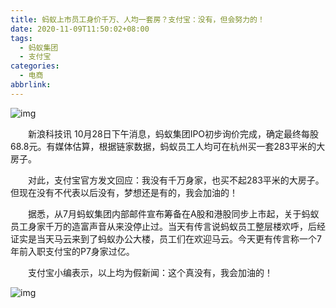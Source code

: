```yaml
---
title: 蚂蚁上市员工身价千万、人均一套房？支付宝：没有，但会努力的！
date: 2020-11-09T11:50:02+08:00
tags:
  - 蚂蚁集团
  - 支付宝
categories:
  - 电商
abbrlink:
---
```


![img](https://cdn.jsdelivr.net/gh/yakeing/Documentation@main/Hexo/images/a779-kcaeqzx8069780.png)

　　新浪科技讯 10月28日下午消息，蚂蚁集团IPO初步询价完成，确定最终每股68.8元。有媒体估算，根据链家数据，蚂蚁员工人均可在杭州买一套283平米的大房子。

　　对此，支付宝官方发文回应：我没有千万身家，也买不起283平米的大房子。但现在没有不代表以后没有，梦想还是有的，我会加油的！

　　据悉，从7月蚂蚁集团内部邮件宣布筹备在A股和港股同步上市起，关于蚂蚁员工身家千万的造富声音从来没停止过。当天有传言说蚂蚁员工整层楼欢呼，后经证实是当天马云来到了蚂蚁办公大楼，员工们在欢迎马云。今天更有传言称一个7年前入职支付宝的P7身家过亿。

　　支付宝小编表示，以上均为假新闻：这个真没有，我会加油的！

![img](https://cdn.jsdelivr.net/gh/yakeing/Documentation@main/Hexo/images/7a26-kcaeqzx8068155.png)